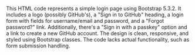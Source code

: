 This HTML code represents a simple login page using Bootstrap 5.3.2. It includes a logo (possibly GitHub's), a "Sign in to GitHub" heading, a login form with fields for username/email and password, and a "Forgot password?" link. Additionally, there's a "Sign in with a passkey" option and a link to create a new GitHub account.
The design is clean, responsive, and styled using Bootstrap classes. 
The code lacks actual functionality, such as form submission handling.
